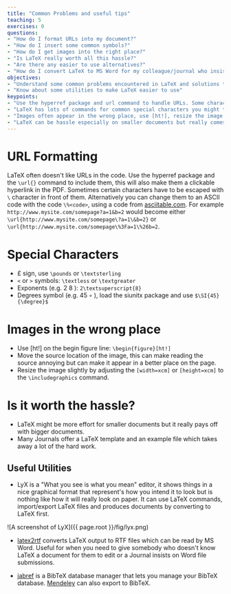 ```yaml
---
title: "Common Problems and useful tips"
teaching: 5
exercises: 0
questions:
- "How do I format URLs into my document?"
- "How do I insert some common symbols?"
- "How do I get images into the right place?"
- "Is LaTeX really worth all this hassle?"
- "Are there any easier to use alternatives?"
- "How do I convert LaTeX to MS Word for my colleague/journal who insists we use Word?"
objectives:
- "Understand some common problems encountered in LaTeX and solutions to them"
- "Know about some utilities to make LaTeX easier to use"
keypoints:
- "Use the hyperref package and url command to handle URLs. Some characters might need escaping"
- "LaTeX has lots of commands for common special characters you might type in on the keyboard"
- "Images often appear in the wrong place, use [ht!], resize the image or move the reference to the image to a different place in the LaTeX code"
- "LaTeX can be hassle especially on smaller documents but really comes into its own on big documents"
---
```


# URL Formatting
LaTeX often doesn't like URLs in the code. Use the hyperref package and the `\url{}` command to include them, this will also make them a clickable hyperlink in the PDF. Sometimes certain characters have to be escaped with `\` character in front of them. Alternatively you can change them to an ASCII code with the code `\%<code>`, using a code from [asciitable.com](https://www.asciitable.com). For example `http://www.mysite.com/somepage?a=1&b=2` would become either `\url{http://www.mysite.com/somepage\?a=1\&b=2}` or `\url{http://www.mysite.com/somepage\%3Fa=1\%26b=2`.

# Special Characters
* £ sign, use `\pounds` or `\textsterling`
* `<` or `>` symbols: `\textless` or `\textgreater`
* Exponents (e.g. 2 8 ): `2\textsuperscript{8}`
* Degrees symbol (e.g. 45 ◦ ), load the siunitx package and use `$\SI{45}{\degree}$`

# Images in the wrong place
* Use [ht!] on the begin figure line: `\begin{figure}[ht!]`
* Move the source location of the image, this can make reading the source annoying but can make it appear in a better place on the page.
* Resize the image slightly by adjusting the `[width=xcm]` or `[height=xcm]` to the `\includegraphics` command.

# Is it worth the hassle?

* LaTeX might be more effort for smaller documents but it really pays off with bigger documents.
* Many Journals offer a LaTeX template and an example file which takes away a lot of the hard work.

## Useful Utilities

* LyX is a "What you see is what you mean" editor, it shows things in a nice graphical format that represent's how you intend it to look but is nothing like how it will really look on paper. It can use LaTeX commands, import/export LaTeX files and produces documents by converting to LaTeX first.

![A screenshot of LyX]({{ page.root }}/fig/lyx.png)

* [latex2rtf](http://latex2rtf.sourceforge.net/) converts LaTeX output to RTF files which can be read by MS Word. Useful for when you need to give somebody who doesn't know LaTeX a document for them to edit or a Journal insists on Word file submissions.

* [jabref](https://www.jabref.org/) is a BibTeX database manager that lets you manage your BibTeX database. [Mendeley](https://blog.mendeley.com/tag/bibtex/) can also export to BibTeX.
